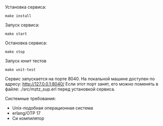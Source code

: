 Установка сервиса:
```
make install
```

Запуск сервиса:
```
make start
```

Остановка сервиса:
```
make stop
```

Запуск юнит тестов
```
make unit-test
```

Сервис запускается на порте 8040.
На локальной машине доступен по адресу: http://127.0.0.1:8040/
Если этот порт занят, его можно поменять в файле: ./src/mztz_sup.erl перед установкой сервиса.

Системные требования:
 - Unix-подобная операционная система
 - erlang/OTP 17
 - Си компилятор
